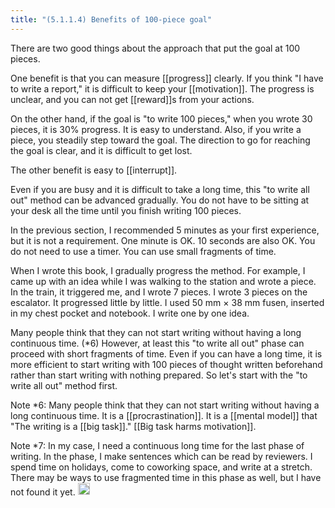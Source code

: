 ```yaml
---
title: "(5.1.1.4) Benefits of 100-piece goal"
---
```


There are two good things about the approach that put the goal at 100 pieces.

One benefit is that you can measure [[progress]] clearly. If you think "I have to write a report," it is difficult to keep your [[motivation]]. The progress is unclear, and you can not get [[reward]]s from your actions.

On the other hand, if the goal is "to write 100 pieces," when you wrote 30 pieces, it is 30% progress. It is easy to understand. Also, if you write a piece, you steadily step toward the goal. The direction to go for reaching the goal is clear, and it is difficult to get lost.

The other benefit is easy to [[interrupt]].

Even if you are busy and it is difficult to take a long time, this "to write all out" method can be advanced gradually. You do not have to be sitting at your desk all the time until you finish writing 100 pieces.

In the previous section, I recommended 5 minutes as your first experience, but it is not a requirement. One minute is OK. 10 seconds are also OK. You do not need to use a timer. You can use small fragments of time.

When I wrote this book, I gradually progress the method. For example, I came up with an idea while I was walking to the station and wrote a piece. In the train, it triggered me, and I wrote 7 pieces. I wrote 3 pieces on the escalator. It progressed little by little. I used 50 mm × 38 mm fusen, inserted in my chest pocket and notebook. I write one by one idea.

Many people think that they can not start writing without having a long continuous time. (*6) However, at least this "to write all out" phase can proceed with short fragments of time. Even if you can have a long time, it is more efficient to start writing with 100 pieces of thought written beforehand rather than start writing with nothing prepared. So let's start with the "to write all out" method first.

Note *6: Many people think that they can not start writing without having a long continuous time. It is a [[procrastination]]. It is a [[mental model]] that "The writing is a [[big task]]." [[Big task harms motivation]].

Note *7: In my case, I need a continuous long time for the last phase of writing. In the phase, I make sentences which can be read by reviewers. I spend time on holidays, come to coworking space, and write at a stretch. There may be ways to use fragmented time in this phase as well, but I have not found it yet.
<img src='https://scrapbox.io/api/pages/nishio-en/en/icon' alt='en.icon' height="19.5"/>